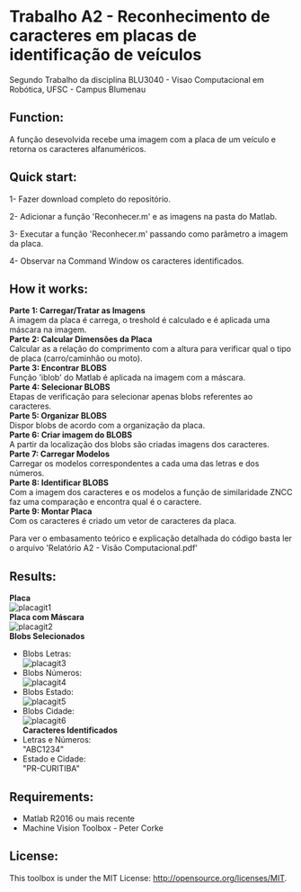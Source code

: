 # Trabalho A2 - Reconhecimento de caracteres em placas de identificação de veículos

Segundo Trabalho da disciplina BLU3040 - Visao Computacional em Robótica, UFSC - Campus Blumenau

## Function:
A função desevolvida recebe uma imagem com a placa de um veículo e retorna os caracteres alfanuméricos.

## Quick start:
<p>1- Fazer download completo do repositório.<p>
<p>2- Adicionar a função 'Reconhecer.m' e as imagens na pasta do Matlab.<p>
<p>3- Executar a função 'Reconhecer.m' passando como parâmetro a imagem da placa.<p>
<p>4- Observar na Command Window os caracteres identificados.<p>

## How it works:
**Parte 1: Carregar/Tratar as Imagens**  
A imagem da placa é carrega, o treshold é calculado e é aplicada uma máscara na imagem.  
**Parte 2: Calcular Dimensões da Placa**  
Calcular as a relação do comprimento com a altura para verificar qual o tipo de placa (carro/caminhão ou moto).  
**Parte 3: Encontrar BLOBS**  
Função 'iblob' do Matlab é aplicada na imagem com a máscara.  
**Parte 4: Selecionar BLOBS**  
Etapas de verificação para selecionar apenas blobs referentes ao caracteres.  
**Parte 5: Organizar BLOBS**  
Dispor blobs de acordo com a organização da placa.  
**Parte 6: Criar imagem do BLOBS**  
 A partir da localização dos blobs são criadas imagens dos caracteres.  
**Parte 7: Carregar Modelos**  
 Carregar os modelos correspondentes a cada uma das letras e dos números.  
**Parte 8: Identificar BLOBS**  
 Com a imagem dos caracteres e os modelos a função de similaridade ZNCC faz uma comparação e encontra qual é o caractere.  
**Parte 9: Montar Placa**  
 Com os caracteres é criado um vetor de caracteres da placa.  
 
Para ver o embasamento teórico e explicação detalhada do código basta ler o arquivo 'Relatório A2 - Visão Computacional.pdf'



## Results:
**Placa**  
![placagit1](https://user-images.githubusercontent.com/35512686/40154965-a1e3be34-5967-11e8-8e91-1cbf69175b18.png)  
 **Placa com Máscara**  
![placagit2](https://user-images.githubusercontent.com/35512686/40154966-a20e5324-5967-11e8-9d52-14dfa4f0ed1c.png)  
 **Blobs Selecionados**    
 - Blobs Letras:  
![placagit3](https://user-images.githubusercontent.com/35512686/40154968-a2390826-5967-11e8-987e-3676b8f1e2a4.png)  
 - Blobs Números:  
![placagit4](https://user-images.githubusercontent.com/35512686/40154969-a2657122-5967-11e8-9d27-fd07f9cd9644.png)  
 - Blobs Estado:  
![placagit5](https://user-images.githubusercontent.com/35512686/40155083-237f0476-5968-11e8-9cac-97faa0e40040.png)  
 - Blobs Cidade:  
![placagit6](https://user-images.githubusercontent.com/35512686/40155084-23a9b392-5968-11e8-8f5b-f7a2d7a1a93f.png)  
**Caracteres Identificados**   
- Letras e Números:  
 "ABC1234"  
 - Estado e Cidade:  
 "PR-CURITIBA"  
## Requirements:
- Matlab R2016 ou mais recente
- Machine Vision Toolbox - Peter Corke
## License:
This toolbox is under the MIT License: http://opensource.org/licenses/MIT.
